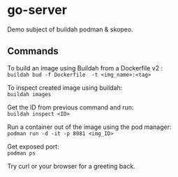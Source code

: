 # go-server
Demo subject of buildah podman & skopeo.
## Commands
To build an image using Buildah from a Dockerfile v2 :   
`buildah bud -f Dockerfile  -t <img_name>:<tag>`  

To inspect created image using buildah:   
  `buildah images`    

Get the ID from previous command and run:     
`buildah inspect <ID>`

Run a container out of the image using the pod manager:     
`podman run -d -it -p 8081 <img_ID> `  



Get exposed port:    
`podman ps`   

Try curl or your browser for a greeting back.

